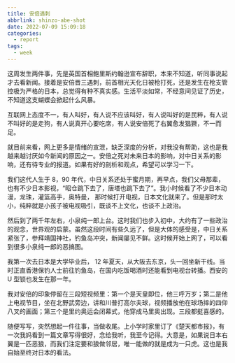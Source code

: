 ```yaml
---
title: 安倍遇刺
abbrlink: shinzo-abe-shot
date: 2022-07-09 15:09:18
categories:
  - report
tags:
  - week
---
```


这周发生两件事，先是英国首相鲍里斯约翰逊宣布辞职，本来不知道，听同事说起才去看新闻。接着是安倍晋三遇刺，前首相光天化日被枪打死，还是发生在枪支管控极为严格的日本，总觉得有种不真实感。生活平淡如常，不经意间见证了历史，不知道这支蝴蝶会掀起什么风暴。

互联网上态度不一，有人叫好，有人说不应该叫好，有人说叫好的是民粹，有人说不叫好的是走狗，有人说真开心要吃席，有人说安倍死了右翼愈发猖獗，不一而足。

就目前来看，网上更多是情绪的宣泄，缺乏深度的分析，对我没有帮助，这也是我越来越讨厌如今新闻的原因之一。安倍之死对未来日本的影响，对中日关系的影响，还有待专业的报道。如果有好的剖析和观点，希望可以学习一下。

我们这代人生于 8，90 年代，中日关系还处于蜜月期，再早点，我们父母那辈，也有不少日本影视，“昭仓跳下去了，唐塔也跳下去了”。我小时候看了不少日本动漫，龙珠，灌篮高手，奥特曼， 那时候打开电视，日本文化就来了。但是那时太小，纯粹就是小孩子被电视吸引，既谈不上文化，也谈不上政治。

然后到了两千年左右，小泉纯一郎上台。这时我们也步入初中，大约有了一些政治的观念，世界观的启蒙。虽然这段时间有些久远了，但是大体的感受是，中日关系紧张了，参拜靖国神社，钓鱼岛冲突，新闻屡见不鲜。这时候开始上网了，可以看到很多小泉纯一郎的恶搞图。

我第一次去日本是大学毕业后， 12 年夏天，从大阪去东京，头一回坐新干线。当时正直香港保钓人士前往钓鱼岛，在国内吃饭喝酒时还能看到电视台转播。西安的 U 型锁也发生在那一年。

我对安倍的印象停留在三段短视频里：第一个是天皇即位，他三呼万岁；第二是他上电视节目，坐在北野武旁边，讲和川普打高尔夫球，视频播放他在球场摔的四仰八叉的画面；第三个是里约奥运会闭幕式，他穿成马里奥出现。三段都挺喜感的。

随便写写，突然想起一件往事，当做收尾。上小学时家里订了《楚天都市报》，有一次我妈看到一篇文章写得很好，念给我听，我至今记得。大意是，如果说日本右翼是一匹恶狼，而我们注定要和狼做邻居，唯一能做的就是成为一只虎。这也是我自始至终对日本的看法。

